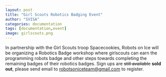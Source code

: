```yaml
---
layout: post
title: "Girl Scouts Robotics Badging Event"
author: "SVISA"
categories: documentation
tags: [documentation,event]
image: girlscouts.png
---
```


In partnership with the Girl Scouts troop Spacecookies, Robots on Ice will be organizing a Robotics Badge workshop where girlscouts can earn the programming robots badge and other steps towards completing the remaining badges of their robotics badges. Sign ups are ~~still available~~ **sold out**, please send email to robotsoniceteam@gmail.com to register.   